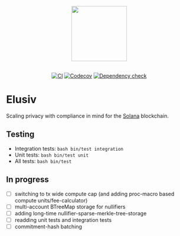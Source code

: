 <div align="center">
    <img src="https://github.com/elusiv-privacy/.github/blob/main/profile/elusiv.svg" width="150"/>
</div>

<br/>

<div align="center">

[![CI](https://github.com/elusivcash/elusiv/actions/workflows/test.yaml/badge.svg)](https://github.com/elusivcash/elusiv/actions/workflows/test.yaml)
[![Codecov](https://codecov.io/gh/elusivcash/elusiv/branch/master/graph/badge.svg?token=E6EBAGCE0M)](https://codecov.io/gh/elusivcash/elusiv)
[![Dependency check](https://github.com/elusivcash/elusiv/actions/workflows/audit.yaml/badge.svg)](https://github.com/elusivcash/elusiv/actions/workflows/audit.yaml)

</div>

# Elusiv
Scaling privacy with compliance in mind for the [Solana](https://github.com/solana-labs/solana) blockchain.

## Testing
- Integration tests: `bash bin/test integration`
- Unit tests: `bash bin/test unit`
- All tests: `bash bin/test`

## In progress
- [ ] switching to tx wide compute cap (and adding proc-macro based compute units/fee-calculator)
- [ ] multi-account BTreeMap storage for nullifiers
- [ ] adding long-time nullifier-sparse-merkle-tree-storage
- [ ] readding unit tests and integration tests
- [ ] commitment-hash batching